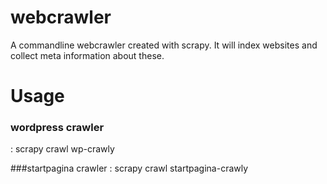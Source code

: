 webcrawler
==========

A commandline webcrawler created with scrapy. It will index websites and collect meta information about these.

Usage
=========
### wordpress crawler
: scrapy crawl wp-crawly

###startpagina crawler
: scrapy crawl startpagina-crawly



